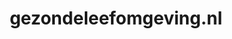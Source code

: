 ---
layout: post
title:  "gezondeleefomgeving.nl"
internal_url:  "/data/gezondeleefomgeving.nl.html"
categories: dutchgov
---